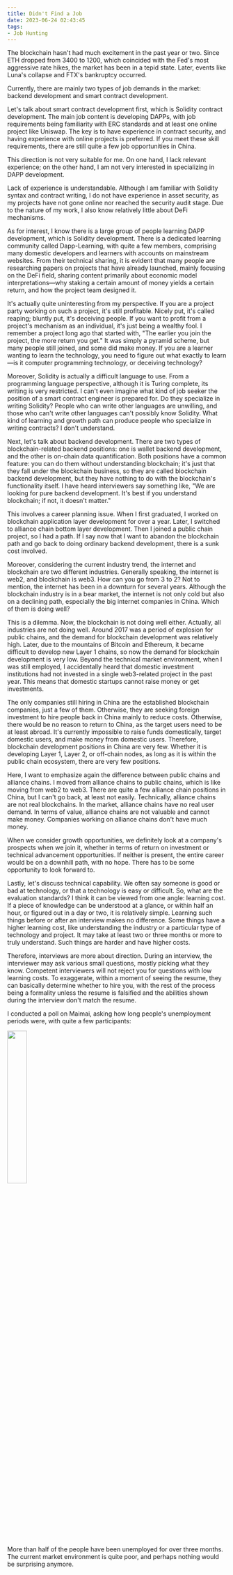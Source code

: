 ```yaml
---
title: Didn't Find a Job
date: 2023-06-24 02:43:45
tags:
- Job Hunting
---
```


The blockchain hasn't had much excitement in the past year or two. Since ETH dropped from 3400 to 1200, which coincided with the Fed's most aggressive rate hikes, the market has been in a tepid state. Later, events like Luna's collapse and FTX's bankruptcy occurred.

Currently, there are mainly two types of job demands in the market: backend development and smart contract development.

Let's talk about smart contract development first, which is Solidity contract development. The main job content is developing DAPPs, with job requirements being familiarity with ERC standards and at least one online project like Uniswap. The key is to have experience in contract security, and having experience with online projects is preferred. If you meet these skill requirements, there are still quite a few job opportunities in China.

This direction is not very suitable for me. On one hand, I lack relevant experience; on the other hand, I am not very interested in specializing in DAPP development.

Lack of experience is understandable. Although I am familiar with Solidity syntax and contract writing, I do not have experience in asset security, as my projects have not gone online nor reached the security audit stage. Due to the nature of my work, I also know relatively little about DeFi mechanisms.

As for interest, I know there is a large group of people learning DAPP development, which is Solidity development. There is a dedicated learning community called Dapp-Learning, with quite a few members, comprising many domestic developers and learners with accounts on mainstream websites. From their technical sharing, it is evident that many people are researching papers on projects that have already launched, mainly focusing on the DeFi field, sharing content primarily about economic model interpretations—why staking a certain amount of money yields a certain return, and how the project team designed it.

It's actually quite uninteresting from my perspective. If you are a project party working on such a project, it's still profitable. Nicely put, it's called reaping; bluntly put, it's deceiving people. If you want to profit from a project's mechanism as an individual, it's just being a wealthy fool. I remember a project long ago that started with, "The earlier you join the project, the more return you get." It was simply a pyramid scheme, but many people still joined, and some did make money. If you are a learner wanting to learn the technology, you need to figure out what exactly to learn—is it computer programming technology, or deceiving technology?

Moreover, Solidity is actually a difficult language to use. From a programming language perspective, although it is Turing complete, its writing is very restricted. I can't even imagine what kind of job seeker the position of a smart contract engineer is prepared for. Do they specialize in writing Solidity? People who can write other languages are unwilling, and those who can't write other languages can't possibly know Solidity. What kind of learning and growth path can produce people who specialize in writing contracts? I don't understand.

Next, let's talk about backend development. There are two types of blockchain-related backend positions: one is wallet backend development, and the other is on-chain data quantification. Both positions have a common feature: you can do them without understanding blockchain; it's just that they fall under the blockchain business, so they are called blockchain backend development, but they have nothing to do with the blockchain's functionality itself. I have heard interviewers say something like, "We are looking for pure backend development. It's best if you understand blockchain; if not, it doesn't matter."

This involves a career planning issue. When I first graduated, I worked on blockchain application layer development for over a year. Later, I switched to alliance chain bottom layer development. Then I joined a public chain project, so I had a path. If I say now that I want to abandon the blockchain path and go back to doing ordinary backend development, there is a sunk cost involved.

Moreover, considering the current industry trend, the internet and blockchain are two different industries. Generally speaking, the internet is web2, and blockchain is web3. How can you go from 3 to 2? Not to mention, the internet has been in a downturn for several years. Although the blockchain industry is in a bear market, the internet is not only cold but also on a declining path, especially the big internet companies in China. Which of them is doing well?

This is a dilemma. Now, the blockchain is not doing well either. Actually, all industries are not doing well. Around 2017 was a period of explosion for public chains, and the demand for blockchain development was relatively high. Later, due to the mountains of Bitcoin and Ethereum, it became difficult to develop new Layer 1 chains, so now the demand for blockchain development is very low. Beyond the technical market environment, when I was still employed, I accidentally heard that domestic investment institutions had not invested in a single web3-related project in the past year. This means that domestic startups cannot raise money or get investments.

The only companies still hiring in China are the established blockchain companies, just a few of them. Otherwise, they are seeking foreign investment to hire people back in China mainly to reduce costs. Otherwise, there would be no reason to return to China, as the target users need to be at least abroad. It's currently impossible to raise funds domestically, target domestic users, and make money from domestic users. Therefore, blockchain development positions in China are very few. Whether it is developing Layer 1, Layer 2, or off-chain nodes, as long as it is within the public chain ecosystem, there are very few positions.

Here, I want to emphasize again the difference between public chains and alliance chains. I moved from alliance chains to public chains, which is like moving from web2 to web3. There are quite a few alliance chain positions in China, but I can't go back, at least not easily. Technically, alliance chains are not real blockchains. In the market, alliance chains have no real user demand. In terms of value, alliance chains are not valuable and cannot make money. Companies working on alliance chains don't have much money.

When we consider growth opportunities, we definitely look at a company's prospects when we join it, whether in terms of return on investment or technical advancement opportunities. If neither is present, the entire career would be on a downhill path, with no hope. There has to be some opportunity to look forward to.

Lastly, let's discuss technical capability. We often say someone is good or bad at technology, or that a technology is easy or difficult. So, what are the evaluation standards? I think it can be viewed from one angle: learning cost. If a piece of knowledge can be understood at a glance, or within half an hour, or figured out in a day or two, it is relatively simple. Learning such things before or after an interview makes no difference. Some things have a higher learning cost, like understanding the industry or a particular type of technology and project. It may take at least two or three months or more to truly understand. Such things are harder and have higher costs.

Therefore, interviews are more about direction. During an interview, the interviewer may ask various small questions, mostly picking what they know. Competent interviewers will not reject you for questions with low learning costs. To exaggerate, within a moment of seeing the resume, they can basically determine whether to hire you, with the rest of the process being a formality unless the resume is falsified and the abilities shown during the interview don't match the resume.

I conducted a poll on Maimai, asking how long people's unemployment periods were, with quite a few participants:

<img src="gap.png" width="30%">

More than half of the people have been unemployed for over three months. The current market environment is quite poor, and perhaps nothing would be surprising anymore.
